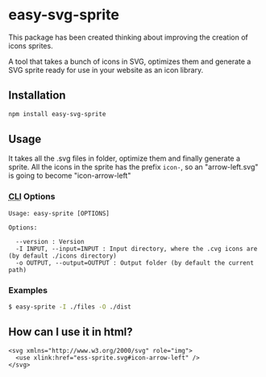 # easy-svg-sprite

This package has been created thinking about improving the creation of icons sprites.

A tool that takes a bunch of icons in SVG, optimizes them and generate a SVG sprite ready for use in your website as an icon library.

## Installation

```sh
npm install easy-svg-sprite
```

## Usage

It takes all the .svg files in folder, optimize them and finally generate a sprite.
All the icons in the sprite has the prefix `icon-`, so an "arrow-left.svg" is going to become "icon-arrow-left"

### <abbr title="Command Line Interface">CLI</abbr> Options

```
Usage: easy-sprite [OPTIONS]

Options:

  --version : Version
  -I INPUT, --input=INPUT : Input directory, where the .cvg icons are (by default ./icons directory)
  -o OUTPUT, --output=OUTPUT : Output folder (by default the current path)
```

### Examples

```sh
$ easy-sprite -I ./files -O ./dist
```

## How can I use it in html?

```
<svg xmlns="http://www.w3.org/2000/svg" role="img">
  <use xlink:href="ess-sprite.svg#icon-arrow-left" />
</svg>
```

